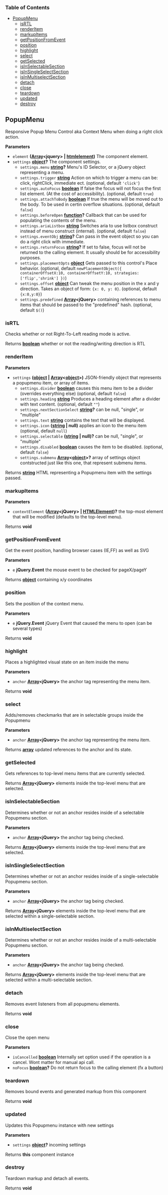 <!-- Generated by documentation.js. Update this documentation by updating the source code. -->

### Table of Contents

-   [PopupMenu][1]
    -   [isRTL][2]
    -   [renderItem][3]
    -   [markupItems][4]
    -   [getPositionFromEvent][5]
    -   [position][6]
    -   [highlight][7]
    -   [select][8]
    -   [getSelected][9]
    -   [isInSelectableSection][10]
    -   [isInSingleSelectSection][11]
    -   [isInMultiselectSection][12]
    -   [detach][13]
    -   [close][14]
    -   [teardown][15]
    -   [updated][16]
    -   [destroy][17]

## PopupMenu

Responsive Popup Menu Control aka Context Menu when doing a right click action.

**Parameters**

-   `element` **([Array][18]&lt;jquery> | [htmlelement][19])** The component element.
-   `settings` **[object][20]?** The component settings.
    -   `settings.menu` **[string][21]?** Menu's ID Selector, or a jQuery object representing a menu.
    -   `settings.trigger` **[string][21]** Action on which to trigger a menu can be: click, rightClick, immediate ect. (optional, default `'click'`)
    -   `settings.autoFocus` **[boolean][22]** If false the focus will not focus the first list element. (At the cost of accessibility). (optional, default `true`)
    -   `settings.attachToBody` **[boolean][22]** If true the menu will be moved out to the body. To be used in certin overflow situations. (optional, default `false`)
    -   `settings.beforeOpen` **[function][23]?** Callback that can be used for populating the contents of the menu.
    -   `settings.ariaListbox` **[string][21]** Switches aria to use listbox construct instead of menu construct (internal). (optional, default `false`)
    -   `settings.eventObj` **[string][21]?** Can pass in the event object so you can do a right click with immediate.
    -   `settings.returnFocus` **[string][21]?** If set to false, focus will not be
        returned to the calling element. It usually should be for accessibility purposes.
    -   `settings.placementOpts` **[object][20]** Gets passed to this control's Place behavior. (optional, default `newPlacementObject({
        containerOffsetX:10,
        containerOffsetY:10,
        strategies:['flip','shrink']
        })`)
    -   `settings.offset` **[object][20]** Can tweak the menu position in the x and y direction. Takes an object of form: `{x: 0, y: 0}`. (optional, default `{x:0,y:0}`)
    -   `settings.predefined` **[Array][18]&lt;jQuery>** containing references to menu items that should be passed to the "predefined" hash. (optional, default `$()`)

### isRTL

Checks whether or not Right-To-Left reading mode is active.

Returns **[boolean][22]** whether or not the reading/writing direction is RTL

### renderItem

**Parameters**

-   `settings` **([object][20] \| [Array][18]&lt;[object][20]>)** JSON-friendly object that represents a popupmenu item, or array of items.
    -   `settings.divider` **[boolean][22]** causes this menu item to be a divider (overrides everything else) (optional, default `false`)
    -   `settings.heading` **[string][21]** Produces a heading element after a divider with text content. (optional, default `""`)
    -   `settings.nextSectionSelect` **[string][21]?** can be null, "single", or "multiple"
    -   `settings.text` **[string][21]** contains the text that will be displayed.
    -   `settings.icon` **([string][21] | null)** applies an icon to the menu item (optional, default `null`)
    -   `settings.selectable` **([string][21] | null)?** can be null, "single", or "multiple"
    -   `settings.disabled` **[boolean][22]** causes the item to be disabled. (optional, default `false`)
    -   `settings.submenu` **[Array][18]&lt;[object][20]>?** array of settings object contstructed just like this one, that represent submenu items.

Returns **[string][21]** HTML representing a Popupmenu item with the settings passed.

### markupItems

**Parameters**

-   `contextElement` **([Array][18]&lt;jQuery> | [HTMLElement][19])?** the top-most element that will
     be modified (defaults to the top-level menu).

Returns **void** 

### getPositionFromEvent

Get the event position, handling browser cases (IE,FF) as well as SVG

**Parameters**

-   `e` **jQuery.Event** the mouse event to be checked for pageX/pageY

Returns **[object][20]** containing x/y coordinates

### position

Sets the position of the context menu.

**Parameters**

-   `e` **jQuery.Event** jQuery Event that caused the menu to open (can be several types)

Returns **void** 

### highlight

Places a highlighted visual state on an item inside the menu

**Parameters**

-   `anchor` **[Array][18]&lt;jQuery>** the anchor tag representing the menu item.

Returns **void** 

### select

Adds/removes checkmarks that are in selectable groups inside the Popupmenu

**Parameters**

-   `anchor` **[Array][18]&lt;jQuery>** the anchor tag representing the menu item.

Returns **[array][18]** updated references to the anchor and its state.

### getSelected

Gets references to top-level menu items that are currently selected.

Returns **[Array][18]&lt;jQuery>** elements inside the top-level menu that are selected.

### isInSelectableSection

Determines whether or not an anchor resides inside of a selectable Popupmenu section.

**Parameters**

-   `anchor` **[Array][18]&lt;jQuery>** the anchor tag being checked.

Returns **[Array][18]&lt;jQuery>** elements inside the top-level menu that are selected.

### isInSingleSelectSection

Determines whether or not an anchor resides inside of a single-selectable Popupmenu section.

**Parameters**

-   `anchor` **[Array][18]&lt;jQuery>** the anchor tag being checked.

Returns **[Array][18]&lt;jQuery>** elements inside the top-level menu that are selected
 within a single-selectable section.

### isInMultiselectSection

Determines whether or not an anchor resides inside of a multi-selectable Popupmenu section.

**Parameters**

-   `anchor` **[Array][18]&lt;jQuery>** the anchor tag being checked.

Returns **[Array][18]&lt;jQuery>** elements inside the top-level menu that are selected
 within a multi-selectable section.

### detach

Removes event listeners from all popupmenu elements.

Returns **void** 

### close

Close the open menu

**Parameters**

-   `isCancelled` **[boolean][22]** Internally set option used if the operation is a cancel.
     Wont matter for manual api call.
-   `noFocus` **[boolean][22]?** Do not return focus to the calling element (fx a button)

### teardown

Removes bound events and generated markup from this component

Returns **void** 

### updated

Updates this Popupmenu instance with new settings

**Parameters**

-   `settings` **[object][20]?** incoming settings

Returns **this** component instance

### destroy

Teardown markup and detach all events.

Returns **void** 

[1]: #popupmenu

[2]: #isrtl

[3]: #renderitem

[4]: #markupitems

[5]: #getpositionfromevent

[6]: #position

[7]: #highlight

[8]: #select

[9]: #getselected

[10]: #isinselectablesection

[11]: #isinsingleselectsection

[12]: #isinmultiselectsection

[13]: #detach

[14]: #close

[15]: #teardown

[16]: #updated

[17]: #destroy

[18]: https://developer.mozilla.org/docs/Web/JavaScript/Reference/Global_Objects/Array

[19]: https://developer.mozilla.org/docs/Web/HTML/Element

[20]: https://developer.mozilla.org/docs/Web/JavaScript/Reference/Global_Objects/Object

[21]: https://developer.mozilla.org/docs/Web/JavaScript/Reference/Global_Objects/String

[22]: https://developer.mozilla.org/docs/Web/JavaScript/Reference/Global_Objects/Boolean

[23]: https://developer.mozilla.org/docs/Web/JavaScript/Reference/Statements/function
